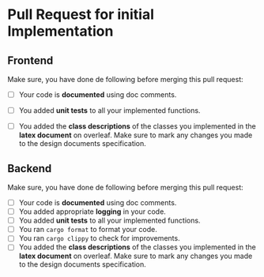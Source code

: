 # Pull Request for initial Implementation

<!-- Please remove inappropriate sections -->

## Frontend
Make sure, you have done de following before merging this pull request:
- [ ] Your code is **documented** using doc comments.
- [ ] You added **unit tests** to all your implemented functions.
- [ ] You added the **class descriptions** of the classes you implemented in the **latex document** on overleaf.
      Make sure to mark any changes you made to the design documents specification.


## Backend
Make sure, you have done de following before merging this pull request:
- [ ] Your code is **documented** using doc comments.
- [ ] You added appropriate **logging** in your code.
- [ ] You added **unit tests** to all your implemented functions.
- [ ] You ran `cargo format` to format your code.
- [ ] You ran `cargo clippy` to check for improvements.
- [ ] You added the **class descriptions** of the classes you implemented in the **latex document** on overleaf.
      Make sure to mark any changes you made to the design documents specification.
